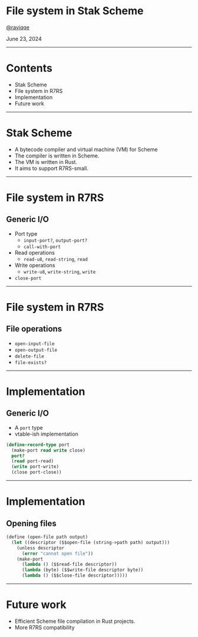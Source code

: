 # File system in Stak Scheme

[@raviqqe](https://github.com/raviqqe)

June 23, 2024

---

# Contents

- Stak Scheme
- File system in R7RS
- Implementation
- Future work

---

# Stak Scheme

- A bytecode compiler and virtual machine (VM) for Scheme
- The compiler is written in Scheme.
- The VM is written in Rust.
- It aims to support R7RS-small.

---

# File system in R7RS

## Generic I/O

- Port type
  - `input-port?`, `output-port?`
  - `call-with-port`
- Read operations
  - `read-u8`, `read-string`, `read`
- Write operations
  - `write-u8`, `write-string`, `write`
- `close-port`

---

# File system in R7RS

## File operations

- `open-input-file`
- `open-output-file`
- `delete-file`
- `file-exists?`

---

# Implementation

## Generic I/O

- A `port` type
- vtable-ish implementation

```scheme
(define-record-type port
  (make-port read write close)
  port?
  (read port-read)
  (write port-write)
  (close port-close))
```

---

# Implementation

## Opening files

```scheme
(define (open-file path output)
  (let ((descriptor ($$open-file (string->path path) output)))
    (unless descriptor
      (error "cannot open file"))
    (make-port
      (lambda () ($$read-file descriptor))
      (lambda (byte) ($$write-file descriptor byte))
      (lambda () ($$close-file descriptor)))))
```

---

# Future work

- Efficient Scheme file compilation in Rust projects.
- More R7RS compatibility

